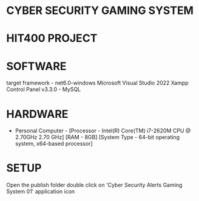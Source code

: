 # CYBER SECURITY GAMING SYSTEM
# HIT400 PROJECT


# SOFTWARE
target framework - net6.0-windows
Microsoft Visual Studio 2022
Xampp Control Panel v3.3.0 - MySQL


# HARDWARE
* Personal Computer - 
[Processor - Intel(R) Core(TM) i7-2620M CPU @ 2.70GHz   2.70 GHz]
[RAM - 8GB]
[System Type - 64-bit operating system, x64-based processor]


# SETUP
Open the publish folder
double click on 'Cyber Security Alerts Gaming System 01' application icon
